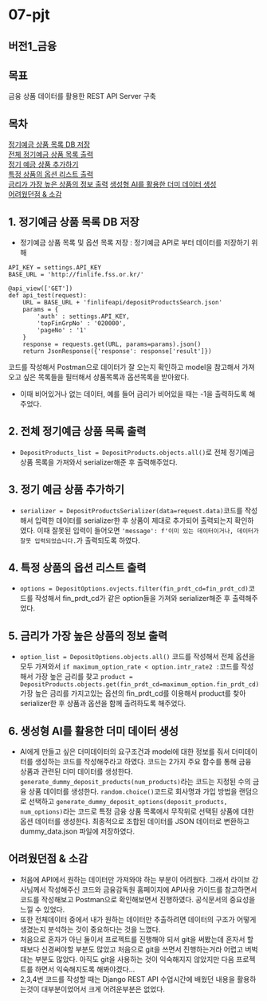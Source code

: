 # 07-pjt
## 버전1_금융

## 목표
금융 상품 데이터를 활용한 REST API Server 구축

## 목차
[정기예금 상품 목록 DB 저장](#1-정기예금-상품-목록-db-저장)  
[전체 정기예금 상품 목록 출력](#2-전체-정기예금-상품-목록-출력)  
[정기 예금 상품 추가하기](#3-정기-예금-상품-추가하기)    
[특정 상품의 옵션 리스트 출력](#4-특정-상품의-옵션-리스트-출력)   
[금리가 가장 높은 상품의 정보 출력](#5-금리가-가장-높은-상품의-정보-출력)
[생성형 AI를 활용한 더미 데이터 생성](#6-생성형-ai를-활용한-더미-데이터-생성)  
[어려웠던점 & 소감](#어려웠던점--소감)


## 1. 정기예금 상품 목록 DB 저장
- 정기예금 상품 목록 및 옵션 목록 저장 : 정기예금 API로 부터 데이터를 저장하기 위해 
```
API_KEY = settings.API_KEY
BASE_URL = 'http://finlife.fss.or.kr/'

@api_view(['GET'])
def api_test(request):
    URL = BASE_URL + 'finlifeapi/depositProductsSearch.json'
    params = {
        'auth' : settings.API_KEY,
        'topFinGrpNo' : '020000',
        'pageNo' : '1'
    }
    response = requests.get(URL, params=params).json()
    return JsonResponse({'response': response['result']})
```

코드를 작성해서 Postman으로 데이터가 잘 오는지 확인하고 model을 참고해서 가져오고 싶은 목록들을 필터해서 상품목록과 옵션목록을 받아왔다.
- 이때 비어있거나 없는 데이터, 예를 들어 금리가 비어있을 때는 -1을 출력하도록 해주었다.

## 2. 전체 정기예금 상품 목록 출력
- `DepositProducts_list = DepositProducts.objects.all()`로 전체 정기예금 상품 목록을 가져와서 serializer해준 후 출력해주었다.
  
## 3. 정기 예금 상품 추가하기
- `serializer = DepositProductsSerializer(data=request.data)`코드를 작성해서 입력한 데이터를 serializer한 후 상품이 제대로 추가되어 출력되는지 확인하였다. 이때 잘못된 입력이 들어오면 `'message': f'이미 있는 데이터이거나, 데이터가 잘못 입력되었습니다.`가 출력되도록 하였다.

## 4. 특정 상품의 옵션 리스트 출력
- `options = DepositOptions.ovjects.filter(fin_prdt_cd=fin_prdt_cd)`코드를 작성해서 fin_prdt_cd가 같은 option들을 가져와 serializer해준 후 출력해주었다.

## 5. 금리가 가장 높은 상품의 정보 출력
- `option_list = DepositOptions.objects.all()` 코드를 작성해서 전체 옵션을 모두 가져와서 `if maximum_option_rate < option.intr_rate2 :`코드를 작성해서 가장 높은 금리를 찾고 `product = DepositProducts.objects.get(fin_prdt_cd=maximum_option.fin_prdt_cd)` 가장 높은 금리를 가지고있는 옵션의 fin_prdt_cd를 이용해서 product를 찾아 serializer한 후 상품과 옵션을 함께 출려하도록 해주었다.

## 6. 생성형 AI를 활용한 더미 데이터 생성
- AI에게 만들고 싶은 더미데이터의 요구조건과 model에 대한 정보를 줘서 더미데이터를 생성하는 코드를 작성해주라고 하였다. 코드는 2가지 주요 함수를 통해 금융 상품과 관련된 더미 데이터를 생성한다. `generate_dummy_deposit_products(num_products)`라는 코드는 지정된 수의 금융 상품 데이터를 생성한다. `random.choice()`코드로 회사명과 가입 방법을 랜덤으로 선택하고 `generate_dummy_deposit_options(deposit_products, num_options)`라는 코드로 특정 금융 상품 목록에서 무작위로 선택된 상품에 대한 옵션 데이터를 생성한다. 최종적으로 조합된 데이터를 JSON 데이터로 변환하고 dummy_data.json 파일에 저장하였다.

## 어려웠던점 & 소감
- 처음에 API에서 원하는 데이터만 가져와야 하는 부분이 어려웠다. 그래서 라이브 강사님께서 작성해주신 코드와 금융감독원 홈페이지에 API사용 가이드를 참고하면서 코드를 작성해보고 Postman으로 확인해보면서 진행하였다. 공식문서의 중요성을 느낄 수 있었다.
- 또한 전체데이터 중에서 내가 원하는 데이터만 추출하려면 데이터의 구조가 어떻게 생겼는지 분석하는 것이 중요하다는 것을 느꼈다.
- 처음으로 혼자가 아닌 둘이서 프로젝트를 진행해야 되서 git을 써봤는데 혼자서 할 때보다 신경써야할 부분도 많았고 처음으로 git을 쓰면서 진행하는거라 어렵고 버벅대는 부분도 많았다. 아직도 git을 사용하는 것이 익숙해지지 않았지만 다음 프로젝트를 하면서 익숙해지도록 해봐야겠다...
- 2,3,4번 코드를 작성할 때는 Django REST API 수업시간에 배웠던 내용을 활용하는것이 대부분이었어서 크게 어려운부분은 없었다.
